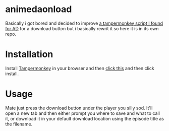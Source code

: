 # animedaonload
Basically i got bored and decided to improve [a tampermonkey script I found for AD](https://github.com/tzubertowski/animeda-jt-o) for a download button but i basically rewrit it so here it is in its own repo.
# Installation
Install [Tampermonkey](https://www.tampermonkey.net/) in your browser and then [click this](https://github.com/wiryfuture/animedaonload/raw/main/animedaonload.user.js) and then click install.
# Usage
Mate just press the download button under the player you silly sod. 
It'll open a new tab and then either prompt you where to save and what to call it, or download it in your default download location using the episode title as the filename.
